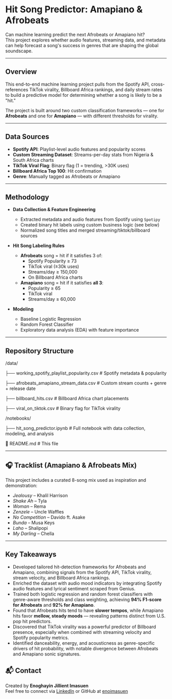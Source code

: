#  Hit Song Predictor: Amapiano & Afrobeats

Can machine learning predict the next Afrobeats or Amapiano hit?  
This project explores whether audio features, streaming data, and metadata can help forecast a song's success in genres that are shaping the global soundscape.

---

##  Overview

This end-to-end machine learning project pulls from the Spotify API, cross-references TikTok virality, Billboard Africa rankings, and daily stream rates to build a predictive model for determining whether a song is likely to be a "hit."

The project is built around two custom classification frameworks — one for **Afrobeats** and one for **Amapiano** — with different thresholds for virality.

---

##  Data Sources

-  **Spotify API**: Playlist-level audio features and popularity scores  
-  **Custom Streaming Dataset**: Streams-per-day stats from Nigeria & South Africa charts  
-  **TikTok Viral Flag**: Binary flag (1 = trending, >30K uses)  
-  **Billboard Africa Top 100**: Hit confirmation  
-  **Genre**: Manually tagged as Afrobeats or Amapiano

---

##  Methodology

- **Data Collection & Feature Engineering**
  - Extracted metadata and audio features from Spotify using `Spotipy`
  - Created binary hit labels using custom business logic (see below)
  - Normalized song titles and merged streaming/tiktok/billboard sources

- **Hit Song Labeling Rules**  
  - **Afrobeats** song = hit if it satisfies 3 of:
    - Spotify Popularity ≥ 73
    - TikTok viral (≥30k uses)
    - Streams/day ≥ 150,000
    - On Billboard Africa charts
  - **Amapiano** song = hit if it satisfies **all 3**:
    - Popularity ≥ 65
    - TikTok viral
    - Streams/day ≥ 60,000

- **Modeling**
  - Baseline Logistic Regression  
  - Random Forest Classifier  
  - Exploratory data analysis (EDA) with feature importance

---

##  Repository Structure
/data/

├── working_spotify_playlist_popularity.csv # Spotify metadata & popularity

├── afrobeats_amapiano_stream_data.csv # Custom stream counts + genre + release date

├── billboard_hits.csv # Billboard Africa chart placements

├── viral_on_tiktok.csv # Binary flag for TikTok virality

/notebooks/

├── hit_song_predictor.ipynb # Full notebook with data collection, modeling, and analysis

📄 README.md # This file


---

## 🎧 Tracklist (Amapiano & Afrobeats Mix)

This project includes a curated 8-song mix used as inspiration and demonstration:
- *Jealousy* – Khalil Harrison  
- *Shake Ah* – Tyla  
- *Woman* – Rema  
- *Zenzele* – Uncle Waffles  
- *No Competition* – Davido ft. Asake  
- *Bunda* – Musa Keys  
- *Laho* – Shalipopi  
- *My Darling* – Chella  

---

##  Key Takeaways

- Developed tailored hit-detection frameworks for Afrobeats and Amapiano, combining signals from the Spotify API, TikTok virality, stream velocity, and Billboard Africa rankings.
- Enriched the dataset with audio mood indicators by integrating Spotify audio features and lyrical sentiment scraped from Genius.
- Trained both logistic regression and random forest classifiers with genre-aware thresholds and class weighting, achieving **94% F1-score for Afrobeats** and **92% for Amapiano**.
- Found that Afrobeats hits tend to have **slower tempos**, while Amapiano hits favor **mellow, steady moods** — revealing patterns distinct from U.S. pop hit predictors.
- Discovered that TikTok virality was a powerful predictor of Billboard presence, especially when combined with streaming velocity and Spotify popularity metrics.
- Identified danceability, energy, and acousticness as genre-specific drivers of hit probability, with notable divergence between Afrobeats and Amapiano sonic signatures.


## 📬 Contact

Created by **Enoghayin Jillient Imasuen**  
Feel free to connect via [LinkedIn]((https://www.linkedin.com/in/enoghayin-jillient-imasuen-9080b2236?)) or GitHub at [enoimasuen](https://github.com/enoimasuen)

